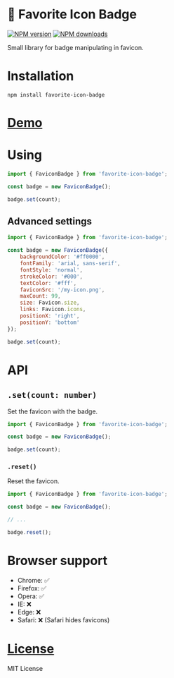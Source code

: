 📛 Favorite Icon Badge
===================

[![NPM version](https://img.shields.io/npm/v/favorite-icon-badge.svg?style=flat)](https://www.npmjs.com/package/favorite-icon-badge)
[![NPM downloads](https://img.shields.io/npm/dm/favorite-icon-badge.svg?style=flat)](https://www.npmjs.com/package/favorite-icon-badge)

Small library for badge manipulating in favicon.

# Installation
`npm install favorite-icon-badge`

# [Demo](https://favorite-icon.github.io/favorite-icon/examples/badge.html)

# Using
```js
import { FaviconBadge } from 'favorite-icon-badge';

const badge = new FaviconBadge();

badge.set(count);
```

## Advanced settings
```js
import { FaviconBadge } from 'favorite-icon-badge';

const badge = new FaviconBadge({
    backgroundColor: '#ff0000',
    fontFamily: 'arial, sans-serif',
    fontStyle: 'normal',
    strokeColor: '#000',
    textColor: '#fff',
    faviconSrc: '/my-icon.png',
    maxCount: 99,
    size: Favicon.size,
    links: Favicon.icons,
    positionX: 'right',
    positionY: 'bottom'
});

badge.set(count);
```

# API

## `.set(count: number)`
Set the favicon with the badge.

```js
import { FaviconBadge } from 'favorite-icon-badge';

const badge = new FaviconBadge();

badge.set(count);
```

### `.reset()`
Reset the favicon.

```js
import { FaviconBadge } from 'favorite-icon-badge';

const badge = new FaviconBadge();

// ...

badge.reset();
```

# Browser support
- Chrome: ✅
- Firefox: ✅
- Opera: ✅
- IE: ❌
- Edge: ❌
- Safari: ❌ (Safari hides favicons)

# [License](./LICENSE)
MIT License
